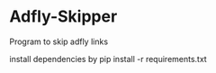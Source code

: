 # Adfly-Skipper

Program to skip adfly links

install dependencies by pip install -r requirements.txt
